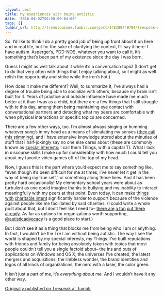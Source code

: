 ```yaml
---
layout: post
title: My experiences with being autistic
date: '2016-04-02T00:00:00-04:00'
tags: []
tumblr_url: http://tremulousone.tumblr.com/post/148289749784/trespeak-so-id-like-to-think-i-do-a-pretty
---
```


So. I’d like to think I do a pretty good job of being up front about it on here and in real life, but for the sake of clarifying the context, I’ll say it here: I have autism. Asperger’s, PDD-NOS, whatever you want to call it, it’s something that’s been part of my existence since the day I was born.  

Guess I might as well talk about it while it’s a conversation topic! (I don’t get to do that very often with things that I enjoy talking about, so I might as well relish the opportunity and strike while the iron’s hot.)  

How does it make me different? Well, to summarize it, I’ve always had a degree of trouble being able to socialize with others, because my brain isn’t built for it. Years of practice and outside influence have made me much better at it than I was as a child, but there are a few things that I still struggle with to this day, among them being maintaining eye contact with conversational partners and detecting what my peers are comfortable with when physical interactions or specific topics are concerned.

There are a few other ways, too. I’m almost always singing or humming whatever song’s in my head as a means of stimulating my senses ([they call this stimming](https://en.wikipedia.org/wiki/Stimming)), and I have extensive knowledge stored about the minutiae of stuff that I half-jokingly say no one else cares about (these are commonly known as [special interests](http://autism.wikia.com/wiki/Special_Interests); I call them Things, with a capital T). What I lack in discourse skills I make up for considerably with how much I could tell you about my favorite video games off of the top of my head.

Now, I guess this is the part where you’d expect me to say something like, “even though it’s been difficult for me at times, I’ve never let it get in the way of being my true self,” or something along those lines. And it has been pretty hard occasionally! My elementary school years were about as turbulent as one could imagine thanks to bullying and my inability to interact meaningfully with my peers at that point. Even today, it can make [things with](http://www.polygon.com/2016/2/29/11134002/skylanders-releases-special-edition-toys-for-autism-awareness-month) [charitable intent](http://trespeak.xyz/post/127828038158/i-dont-think-id-ever-look-at-a-mustard-bottle) significantly harder to support because of the violence against people like me facilitated by said charities. (I could write a whole post about that, but I don’t feel like I need to– [there are](http://trespeak.xyz/post/100380839928) [a ton](http://fyeahautismspectrum.tumblr.com/post/7155461386) [out there already](https://thecaffeinatedautistic.wordpress.com/new-autism-speaks-masterpost-updated-62014/). As far as options for organizations worth supporting, [@autisticadvocacy](https://tmblr.co/mqGf5WA6IwFZiu1xileWKFA) is a good place to start.)

But I don’t see it as a thing that blocks me from being who I am or anything. In fact, I wouldn’t be the Tre I am without being autistic. The way I see the world is shaped by my special interests, my Things. I’ve built reputations with friends and family for being absolutely taken with topics that most people couldn’t tell you a single factoid about– the ins and outs of applications on Windows and OS X, the universes I’ve created, the latest mergers and acquisitions, the limbless wonder, the brand identities and logos of all kinds of organizations, the nerd with a laser, the color green.

It isn’t just a part of me, it’s _everything about me._ And I wouldn’t have it any other way.

[Originally published on Trespeak at Tumblr](http://trespeak.tumblr.com/post/142123405333)

